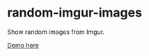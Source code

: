 # random-imgur-images
Show random images from Imgur.

[Demo here](https://donwilson.github.io/random-imgur-images/index.html)
